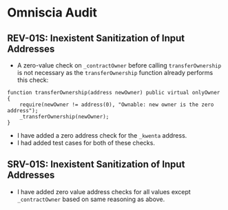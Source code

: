 # Omniscia Audit

## REV-01S: Inexistent Sanitization of Input Addresses

- A zero-value check on `_contractOwner` before calling `transferOwnership` is not necessary as the `transferOwnership` function already performs this check:
```solidity
function transferOwnership(address newOwner) public virtual onlyOwner {
    require(newOwner != address(0), "Ownable: new owner is the zero address");
    _transferOwnership(newOwner);
}
```
- I have added a zero address check for the `_kwenta` address.
- I had added test cases for both of these checks.

## SRV-01S: Inexistent Sanitization of Input Addresses

- I have added zero value address checks for all values except `_contractOwner` based on same reasoning as above.